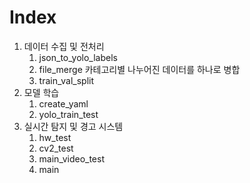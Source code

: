 # Index

1. 데이터 수집 및 전처리
    1. json_to_yolo_labels
    2. file_merge
       카테고리별 나누어진 데이터를 하나로 병합
    3. train_val_split
2. 모델 학습
    1. create_yaml
    2. yolo_train_test
3. 실시간 탐지 및 경고 시스템
    1. hw_test
    2. cv2_test
    3. main_video_test
    4. main
